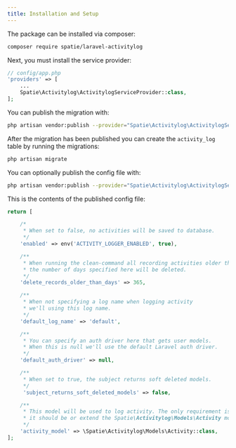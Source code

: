 ```yaml
---
title: Installation and Setup
---
```


The package can be installed via composer:

``` bash
composer require spatie/laravel-activitylog
```

Next, you must install the service provider:

```php
// config/app.php
'providers' => [
    ...
    Spatie\Activitylog\ActivitylogServiceProvider::class,
];
```

You can publish the migration with:
```bash
php artisan vendor:publish --provider="Spatie\Activitylog\ActivitylogServiceProvider" --tag="migrations"
```

After the migration has been published you can create the `activity_log` table by running the migrations:

```bash
php artisan migrate
```

You can optionally publish the config file with:
```bash
php artisan vendor:publish --provider="Spatie\Activitylog\ActivitylogServiceProvider" --tag="config"
```

This is the contents of the published config file:

```php
return [

    /*
     * When set to false, no activities will be saved to database.
     */
    'enabled' => env('ACTIVITY_LOGGER_ENABLED', true),

    /**
     * When running the clean-command all recording activities older than
     * the number of days specified here will be deleted.
     */
    'delete_records_older_than_days' => 365,

    /**
     * When not specifying a log name when logging activity
     * we'll using this log name.
     */
    'default_log_name' => 'default',

    /**
     * You can specify an auth driver here that gets user models.
     * When this is null we'll use the default Laravel auth driver.
     */
    'default_auth_driver' => null,

    /**
     * When set to true, the subject returns soft deleted models.
     */
     'subject_returns_soft_deleted_models' => false,

    /**
     * This model will be used to log activity. The only requirement is that
     * it should be or extend the Spatie\Activitylog\Models\Activity model.
     */
    'activity_model' => \Spatie\Activitylog\Models\Activity::class,
];
```
